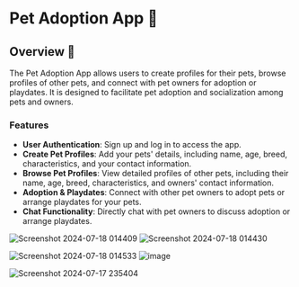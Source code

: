 
#  Pet Adoption App 🐶
## Overview 🔎
The Pet Adoption App allows users to create profiles for their pets, browse profiles of other pets, and connect with pet owners for adoption or playdates. It is designed to facilitate pet adoption and socialization among pets and owners.
### Features
- **User Authentication**: Sign up and log in to access the app.
- **Create Pet Profiles**: Add your pets' details, including name, age, breed, characteristics, and your contact information.
- **Browse Pet Profiles**: View detailed profiles of other pets, including their name, age, breed, characteristics, and owners' contact information.
- **Adoption & Playdates**: Connect with other pet owners to adopt pets or arrange playdates for your pets.
- **Chat Functionality**: Directly chat with pet owners to discuss adoption or arrange playdates.


![Screenshot 2024-07-18 014409](https://github.com/user-attachments/assets/3c83d589-43e6-4a85-9960-c636b7b2256f)      ![Screenshot 2024-07-18 014430](https://github.com/user-attachments/assets/9ea3380c-117c-4637-a9c8-a474733ae7a4)




![Screenshot 2024-07-18 014533](https://github.com/user-attachments/assets/d1ad628f-7995-4097-8097-e2f1b66d7443)     ![image](https://github.com/user-attachments/assets/f6c9fb67-e330-454f-b6d3-d55533b2d962)
 



![Screenshot 2024-07-17 235404](https://github.com/user-attachments/assets/cc055dbf-4b9a-4656-8b0c-197ef5d2bd24)
